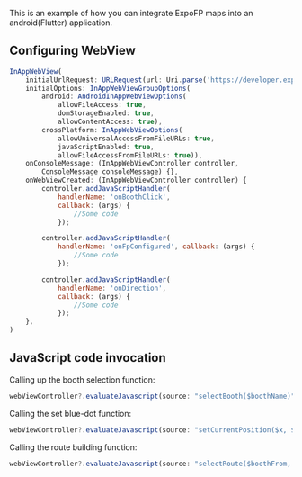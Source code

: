 This is an example of how you can integrate ExpoFP maps into an android(Flutter) application.

## Configuring WebView

```js
InAppWebView(
    initialUrlRequest: URLRequest(url: Uri.parse('https://developer.expofp.com/examples/autumnfair.html')),
    initialOptions: InAppWebViewGroupOptions(
        android: AndroidInAppWebViewOptions(
            allowFileAccess: true,
            domStorageEnabled: true,
            allowContentAccess: true),
        crossPlatform: InAppWebViewOptions(
            allowUniversalAccessFromFileURLs: true,
            javaScriptEnabled: true,
            allowFileAccessFromFileURLs: true)),
    onConsoleMessage: (InAppWebViewController controller,
        ConsoleMessage consoleMessage) {},
    onWebViewCreated: (InAppWebViewController controller) {
        controller.addJavaScriptHandler(
            handlerName: 'onBoothClick',
            callback: (args) {
                //Some code
            });

        controller.addJavaScriptHandler(
            handlerName: 'onFpConfigured', callback: (args) {
                //Some code
            });

        controller.addJavaScriptHandler(
            handlerName: 'onDirection',
            callback: (args) {
                //Some code
            });
    },
)
```
## JavaScript code invocation

Calling up the booth selection function:

```js
webViewController?.evaluateJavascript(source: "selectBooth($boothName)");
```

Calling the set blue-dot function:

```js
webViewController?.evaluateJavascript(source: "setCurrentPosition($x, $y, $focus)");
```

Calling the route building function:

```js
webViewController?.evaluateJavascript(source: "selectRoute($boothFrom, $boothTo, $exceptUnAccessible)");
```
